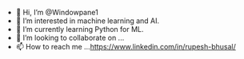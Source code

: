 - 👋 Hi, I’m @Windowpane1
- 👀 I’m interested in machine learning and AI.
- 🌱 I’m currently learning Python for ML.
- 💞️ I’m looking to collaborate on ...
- 📫 How to reach me ...https://www.linkedin.com/in/rupesh-bhusal/
  


<!---
Windowpane1/Windowpane1 is a ✨ special ✨ repository because its `README.md` (this file) appears on your GitHub profile.
You can click the Preview link to take a look at your changes.
--->

